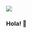 ![](https://2.bp.blogspot.com/-zYazmMmvEbE/WhHVU8dDssI/AAAAAAAATxE/wTXdf264YLg9rYBh_sFKK8MUQXN1ynIggCLcBGAs/s1600/BarraNavidadCTV%252C7a.gif=500x281)
### Hola! 👋

<!--

Here are some ideas to get you started:

- 🔭 I’m currently working on ...
- 🌱 I’m currently learning ...
- 👯 I’m looking to collaborate on ...
- 🤔 I’m looking for help with ...
- 💬 Ask me about ...
- 📫 How to reach me: ...
- 😄 Pronouns: ...
- ⚡ Fun fact: ...
-->
